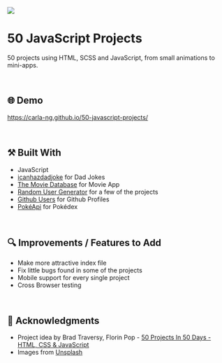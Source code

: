 ![](https://github.com/50-javascript-projects/assets/readme_banner.jpg)


# 50 JavaScript Projects
50 projects using HTML, SCSS and JavaScript, from small animations to mini-apps.


<br/>

## :globe_with_meridians: Demo
https://carla-ng.github.io/50-javascript-projects/

<br/>

## :hammer_and_pick: Built With
* JavaScript
* [icanhazdadjoke](https://icanhazdadjoke.com/) for Dad Jokes
* [The Movie Database](https://www.themoviedb.org/) for Movie App
* [Random User Generator](https://randomuser.me/) for a few of the projects
* [Github Users](https://api.github.com/) for Github Profiles
* [PokéApi](https://pokeapi.co/) for Pokédex

<br/>

## :mag: Improvements / Features to Add
* Make more attractive index file
* Fix little bugs found in some of the projects
* Mobile support for every single project
* Cross Browser testing

<br/>

## :clap: Acknowledgments
* Project idea by Brad Traversy, Florin Pop - [50 Projects In 50 Days - HTML, CSS & JavaScript](https://www.udemy.com/course/50-projects-50-days/)
* Images from [Unsplash](https://unsplash.com/)
